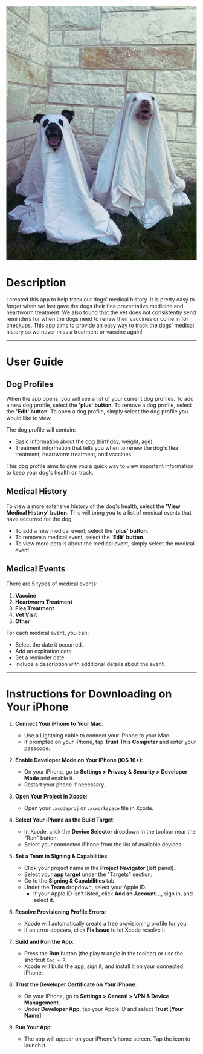 ![alt text](https://github.com/hmcreamer/dogHealthTrackingApp/blob/main/DogHealthTracker/IMG_9451.JPG?raw=true)



# Description

I created this app to help track our dogs' medical history. It is pretty easy to forget when we last gave the dogs their flea preventative medicine and heartworm treatment. We also found that the vet does not consistently send reminders for when the dogs need to renew their vaccines or come in for checkups. This app aims to provide an easy way to track the dogs' medical history so we never miss a treatment or vaccine again!

---

# User Guide

## Dog Profiles
When the app opens, you will see a list of your current dog profiles. To add a new dog profile, select the **'plus' button**. To remove a dog profile, select the **'Edit' button**. To open a dog profile, simply select the dog profile you would like to view. 

The dog profile will contain:
- Basic information about the dog (birthday, weight, age).
- Treatment information that tells you when to renew the dog's flea treatment, heartworm treatment, and vaccines.

This dog profile aims to give you a quick way to view important information to keep your dog's health on track.

## Medical History
To view a more extensive history of the dog's health, select the **'View Medical History' button**. This will bring you to a list of medical events that have occurred for the dog. 
- To add a new medical event, select the **'plus' button**.
- To remove a medical event, select the **'Edit' button**.
- To view more details about the medical event, simply select the medical event.

## Medical Events
There are 5 types of medical events:
1. **Vaccine**
2. **Heartworm Treatment**
3. **Flea Treatment**
4. **Vet Visit**
5. **Other**

For each medical event, you can:
- Select the date it occurred.
- Add an expiration date.
- Set a reminder date.
- Include a description with additional details about the event.

---

# Instructions for Downloading on Your iPhone

1. **Connect Your iPhone to Your Mac**:
   - Use a Lightning cable to connect your iPhone to your Mac.
   - If prompted on your iPhone, tap **Trust This Computer** and enter your passcode.

2. **Enable Developer Mode on Your iPhone (iOS 16+)**:
   - On your iPhone, go to **Settings > Privacy & Security > Developer Mode** and enable it.
   - Restart your phone if necessary.

3. **Open Your Project in Xcode**:
   - Open your `.xcodeproj` or `.xcworkspace` file in Xcode.

4. **Select Your iPhone as the Build Target**:
   - In Xcode, click the **Device Selector** dropdown in the toolbar near the "Run" button.
   - Select your connected iPhone from the list of available devices.

5. **Set a Team in Signing & Capabilities**:
   - Click your project name in the **Project Navigator** (left panel).
   - Select your **app target** under the "Targets" section.
   - Go to the **Signing & Capabilities** tab.
   - Under the **Team** dropdown, select your Apple ID. 
     - If your Apple ID isn’t listed, click **Add an Account...**, sign in, and select it.

6. **Resolve Provisioning Profile Errors**:
   - Xcode will automatically create a free provisioning profile for you.
   - If an error appears, click **Fix Issue** to let Xcode resolve it.

7. **Build and Run the App**:
   - Press the **Run** button (the play triangle in the toolbar) or use the shortcut `Cmd + R`.
   - Xcode will build the app, sign it, and install it on your connected iPhone.

8. **Trust the Developer Certificate on Your iPhone**:
   - On your iPhone, go to **Settings > General > VPN & Device Management**.
   - Under **Developer App**, tap your Apple ID and select **Trust [Your Name]**.

9. **Run Your App**:
   - The app will appear on your iPhone’s home screen. Tap the icon to launch it.
